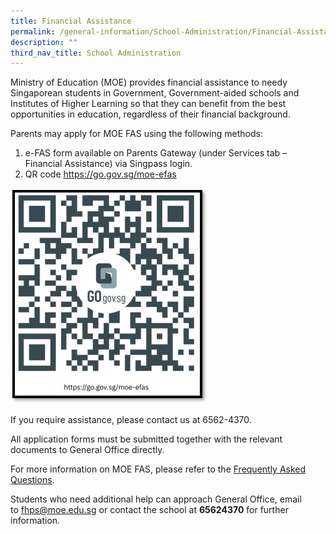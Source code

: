 ```yaml
---
title: Financial Assistance
permalink: /general-information/School-Administration/Financial-Assistance/
description: ""
third_nav_title: School Administration
---
```

Ministry of Education (MOE) provides financial assistance to needy Singaporean students in Government, Government-aided schools and Institutes of Higher Learning so that they can benefit from the best opportunities in education, regardless of their financial background. 

Parents may apply for MOE FAS using the following methods:
1.	e-FAS form available on Parents Gateway (under Services tab – Financial Assistance) via Singpass login.
2.	QR code https://go.gov.sg/moe-efas

 

![](/images/qrcode%20fas.jpg)

If you require assistance, please contact us at 6562-4370.

All application forms must be submitted together with the relevant documents to General Office directly.

  

For more information on MOE FAS, please refer to the [Frequently Asked Questions](https://va.ecitizen.gov.sg/cfp/customerPages/moe/explorefaq.aspx?Category=32819&utm_source=moe-corp-site&utm_medium=referral&_ga=2.99276766.1791895176.1550106530-442561586.1542171218).

  

Students who need additional help can approach General Office, email to [fhps@moe.edu.sg](mailto:fhps@moe.edu.sg) or contact the school at **65624370** for further information.
